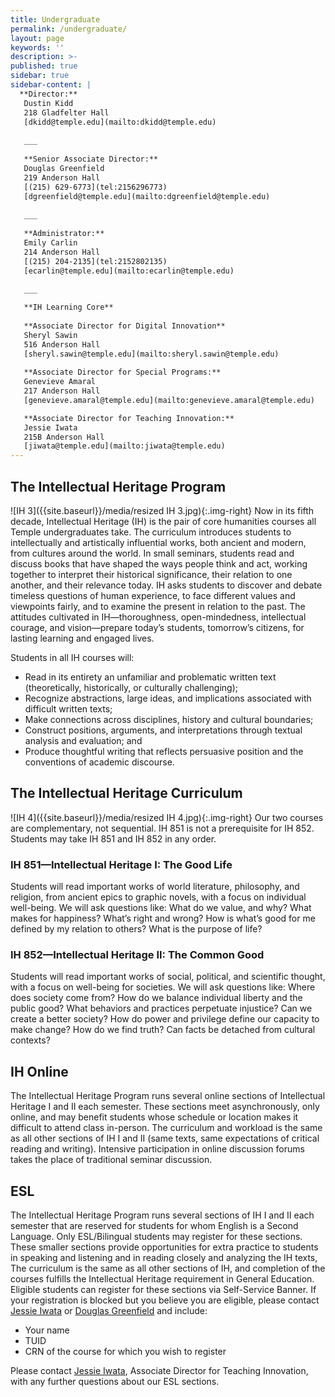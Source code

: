 ```yaml
---
title: Undergraduate
permalink: /undergraduate/
layout: page
keywords: ''
description: >-
published: true
sidebar: true
sidebar-content: |
  **Director:**  
   Dustin Kidd  
   218 Gladfelter Hall    
   [dkidd@temple.edu](mailto:dkidd@temple.edu)  
   
   ___
   
   **Senior Associate Director:**  
   Douglas Greenfield  
   219 Anderson Hall      
   [(215) 629-6773](tel:2156296773)  
   [dgreenfield@temple.edu](mailto:dgreenfield@temple.edu)  
   
   ___
   
   **Administrator:**  
   Emily Carlin  
   214 Anderson Hall   
   [(215) 204-2135](tel:2152802135)  
   [ecarlin@temple.edu](mailto:ecarlin@temple.edu)  
   
   ___

   **IH Learning Core**        
   
   **Associate Director for Digital Innovation**    
   Sheryl Sawin  
   516 Anderson Hall      
   [sheryl.sawin@temple.edu](mailto:sheryl.sawin@temple.edu)  
   
   **Associate Director for Special Programs:**  
   Genevieve Amaral    
   217 Anderson Hall     
   [genevieve.amaral@temple.edu](mailto:genevieve.amaral@temple.edu)  

   **Associate Director for Teaching Innovation:**      
   Jessie Iwata    
   215B Anderson Hall    
   [jiwata@temple.edu](mailto:jiwata@temple.edu)    
---
```

## The Intellectual Heritage Program
![IH 3]({{site.baseurl}}/media/resized IH 3.jpg){:.img-right} 
Now in its fifth decade, Intellectual Heritage (IH) is the pair of core humanities courses all Temple undergraduates take. The curriculum introduces students to intellectually and artistically influential works, both ancient and modern, from cultures around the world. In small seminars, students read and discuss books that have shaped the ways people think and act, working together to interpret their historical significance, their relation to one another, and their relevance today. IH asks students to discover and debate timeless questions of human experience, to face different values and viewpoints fairly, and to examine the present in relation to the past. The attitudes cultivated in IH—thoroughness, open-mindedness, intellectual courage, and vision—prepare today’s students, tomorrow’s citizens, for lasting learning and engaged lives.

Students in all IH courses will:

- Read in its entirety an unfamiliar and problematic written text (theoretically, historically, or culturally challenging);
- Recognize abstractions, large ideas, and implications associated with difficult written texts;
- Make connections across disciplines, history and cultural boundaries;
- Construct positions, arguments, and interpretations through textual analysis and evaluation; and
- Produce thoughtful writing that reflects persuasive position and the conventions of academic discourse.

## The Intellectual Heritage Curriculum
![IH 4]({{site.baseurl}}/media/resized IH 4.jpg){:.img-right}
Our two courses are complementary, not sequential. IH 851 is not a prerequisite for IH 852. Students may take IH 851 and IH 852 in any order.

### IH 851—Intellectual Heritage I: The Good Life
Students will read important works of world literature, philosophy, and religion, from ancient epics to graphic novels, with a focus on individual well-being. We will ask questions like: What do we value, and why? What makes for happiness? What’s right and wrong? How is what’s good for me defined by my relation to others? What is the purpose of life?

### IH 852—Intellectual Heritage II: The Common Good
Students will read important works of social, political, and scientific thought, with a focus on well-being for societies. We will ask questions like: Where does society come from? How do we balance individual liberty and the public good? What behaviors and practices perpetuate injustice? Can we create a better society? How do power and privilege define our capacity to make change? How do we find truth? Can facts be detached from cultural contexts?

## IH Online
The Intellectual Heritage Program runs several online sections of Intellectual Heritage I and II each semester. These sections meet asynchronously, only online, and may benefit students whose schedule or location makes it difficult to attend class in-person. The curriculum and workload is the same as all other sections of IH I and II (same texts, same expectations of critical reading and writing). Intensive participation in online discussion forums takes the place of traditional seminar discussion. 

## ESL
The Intellectual Heritage Program runs several sections of IH I and II each semester that are reserved for students for whom English is a Second Language. Only ESL/Bilingual students may register for these sections. These smaller sections provide opportunities for extra practice to students in speaking and listening and in reading closely and analyzing the IH texts, The curriculum is the same as all other sections of IH, and completion of the courses fulfills the Intellectual Heritage requirement in General Education. Eligible students can register for these sections via Self-Service Banner. If your registration is blocked but you believe you are eligible, please contact [Jessie Iwata](mailto:JIwata@temple.edu) or [Douglas Greenfield](mailto:dgreenfield@temple.edu) and include:
- Your name
- TUID
- CRN of the course for which you wish to register

Please contact [Jessie Iwata](https://liberalarts.temple.edu/academics/faculty/braun-iwata-jessie), Associate Director for Teaching Innovation, with any further questions about our ESL sections.
